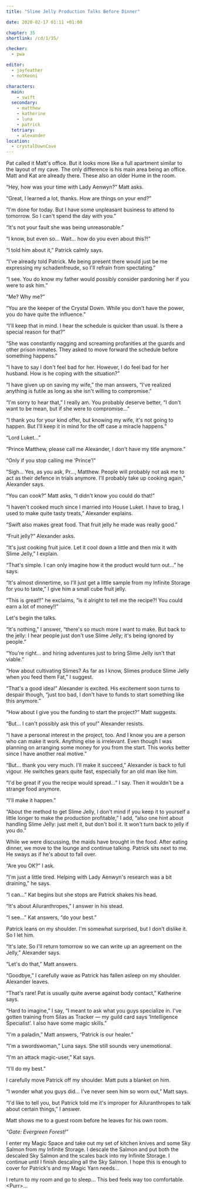 ```yaml
---
title: "Slime Jelly Production Talks Before Dinner"

date: 2020-02-17 01:11 +01:00

chapter: 35
shortlink: /cd/1/35/

checker:
  - pwa

editor: 
  - jayfeather
  - notKeoni

characters:
  main:
    - swift
  secondary:
    - matthew
    - katherine
    - luna
    - patrick
  tetriary:
    - alexander
location:
  - crystalDownCave
---
```

Pat called it Matt's office.
But it looks more like a full apartment similar to the layout of my cave.
The only difference is his main area being an office.
Matt and Kat are already there.
These also an older Hume in the room.

“Hey, how was your time with Lady Aenwyn?” Matt asks.

“Great, I learned a lot, thanks.
How are things on your end?”

“I'm done for today.
But I have some unpleasant business to attend to tomorrow.
So I can't spend the day with you.”

“It's not your fault she was being unreasonable.”

“I know, but even so…
Wait… how do you even about this?!”

“I told him about it,” Patrick calmly says.

“I've already told Patrick.
Me being present there would just be me expressing my schadenfreude, so I'll refrain from spectating.”

“I see.
You do know my father would possibly consider pardoning her if you were to ask him.”

“Me? Why me?”

“You are the keeper of the Crystal Down.
While you don't have the power, you do have quite the influence.”

“I'll keep that in mind.
I hear the schedule is quicker than usual.
Is there a special reason for that?”

“She was constantly nagging and screaming profanities at the guards and other prison inmates.
They asked to move forward the schedule before something happens.”

“I have to say I don't feel bad for her.
However, I do feel bad for her husband.
How is he coping with the situation?”

“I have given up on saving my wife,” the man answers, “I've realized anything is futile as long as she isn't willing to compromise.”

“I'm sorry to hear that,” I really am.
You probably deserve better, “I don't want to be mean, but if she were to compromise…”

“I thank you for your kind offer, but knowing my wife, it's not going to happen.
But I'll keep it in mind for the off case a miracle happens.”

“Lord Luket…”

“Prince Matthew, please call me Alexander, I don't have my title anymore.”

“Only if you stop calling me ‘Prince’!”

“Sigh… Yes, as you ask, Pr…, Matthew.
People will probably not ask me to act as their defence in trials anymore.
I'll probably take up cooking again,” Alexander says.

“You can cook?” Matt asks, “I didn't know you could do that!”

“I haven't cooked much since I married into House Luket.
I have to brag, I used to make quite tasty treats,” Alexander explains.

“Swift also makes great food.
That fruit jelly he made was really good.”

“Fruit jelly?” Alexander asks.

“It's just cooking fruit juice.
Let it cool down a little and then mix it with Slime Jelly,” I explain.

“That's simple.
I can only imagine how it the product would turn out…” he says.

“It's almost dinnertime, so I'll just get a little sample from my Infinite Storage for you to taste,” I give him a small cube fruit jelly.

“This is great!!” he exclaims, “is it alright to tell me the recipe?!
You could earn a lot of money!!”

Let's begin the talks.

“It's nothing,” I answer, “there's so much more I want to make.
But back to the jelly: I hear people just don't use Slime Jelly; it's being ignored by people.”

“You're right… and hiring adventures just to bring Slime Jelly isn't that viable.”

“How about cultivating Slimes?
As far as I know, Slimes produce Slime Jelly when you feed them Fat,” I suggest.

“That's a good idea!” Alexander is excited.
His excitement soon turns to despair though, “just too bad, I don't have to funds to start something like this anymore.”

“How about I give you the funding to start the project?” Matt suggests.

“But… I can't possibly ask this of you!” Alexander resists.

“I have a personal interest in the project, too.
And I know you are a person who can make it work.
Anything else is irrelevant.
Even though I was planning on arranging some money for you from the start.
This works better since I have another real motive.”

“But… thank you very much. I'll make it succeed,” Alexander is back to full vigour.
He switches gears quite fast, especially for an old man like him.

“I'd be great if you the recipe would spread…” I say.
Then it wouldn't be a strange food anymore.

“I'll make it happen.”

“About the method to get Slime Jelly, I don't mind if you keep it to yourself a little longer to make the production profitable,” I add, “also one hint about handling Slime Jelly: just melt it, but don't boil it.
It won't turn back to jelly if you do.”

While we were discussing, the maids have brought in the food.
After eating dinner, we move to the lounge and continue talking.
Patrick sits next to me. He sways as if he's about to fall over.

“Are you OK?” I ask.

“I'm just a little tired.
Helping with Lady Aenwyn's research was a bit draining,” he says.

“I can…” Kat begins but she stops are Patrick shakes his head.

“It's about Ailuranthropes,” I answer in his stead.

“I see…” Kat answers, “do your best.”

Patrick leans on my shoulder.
I'm somewhat surprised, but I don't dislike it. So I let him.

“It's late.
So I'll return tomorrow so we can write up an agreement on the Jelly,” Alexander says.

“Let's do that,” Matt answers.

“Goodbye,” I carefully wave as Patrick has fallen asleep on my shoulder. Alexander leaves.

“That's rare! Pat is usually quite averse against body contact,” Katherine says.

“Hard to imagine,” I say, “I meant to ask what you guys specialize in.
I've gotten training from Silas as Tracker — my guild card says ‘Intelligence Specialist’.
I also have some magic skills.”

“I'm a paladin,” Matt answers, “Patrick is our healer.”

“I'm a swordswoman,” Luna says. She still sounds very unemotional.

“I'm an attack magic-user,” Kat says.

“I'll do my best.”

I carefully move Patrick off my shoulder. Matt puts a blanket on him.

“I wonder what you guys did…
I've never seen him so worn out,” Matt says.

“I'd like to tell you, but Patrick told me it's improper for Ailuranthropes to talk about certain things,” I answer.

Matt shows me to a guest room before he leaves for his own room.

*“Gate: Evergreen Forest!”*

I enter my Magic Space and take out my set of kitchen knives and some Sky Salmon from my Infinite Storage.
I descale the Salmon and put both the descaled Sky Salmon and the scales back into my Infinite Storage.
I continue until I finish descaling all the Sky Salmon.
I hope this is enough to cover for Patrick's and my Magic Yarn needs…

I return to my room and go to sleep…
This bed feels way too comfortable. \<Purr\>…

